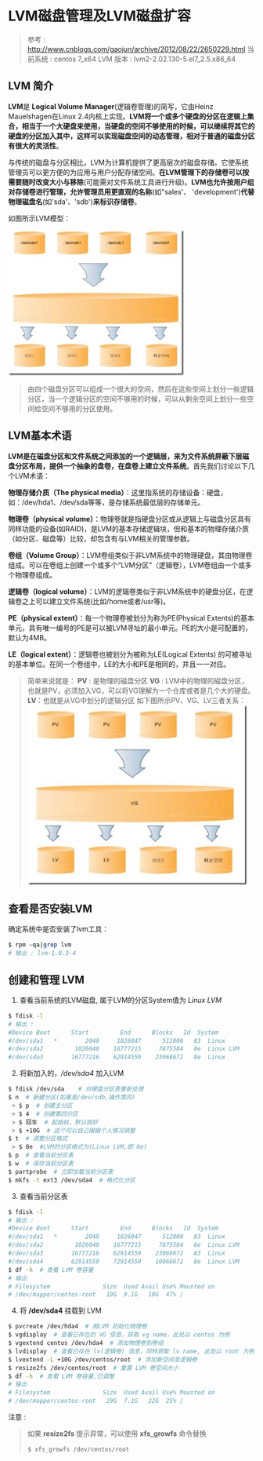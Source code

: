 # LVM磁盘管理及LVM磁盘扩容

> 参考 : http://www.cnblogs.com/gaojun/archive/2012/08/22/2650229.html
> 当前系统 : centos 7_x64
> LVM 版本 : lvm2-2.02.130-5.el7_2.5.x86_64

## LVM 简介

**LVM**是 **Logical Volume Manager**(逻辑卷管理)的简写，它由Heinz Mauelshagen在Linux 2.4内核上实现。**LVM将一个或多个硬盘的分区在逻辑上集合，相当于一个大硬盘来使用，当硬盘的空间不够使用的时候，可以继续将其它的硬盘的分区加入其中，这样可以实现磁盘空间的动态管理，相对于普通的磁盘分区有很大的灵活性**。

与传统的磁盘与分区相比，LVM为计算机提供了更高层次的磁盘存储。它使系统管理员可以更方便的为应用与用户分配存储空间。**在LVM管理下的存储卷可以按需要随时改变大小与移除**(可能需对文件系统工具进行升级)。**LVM也允许按用户组对存储卷进行管理，允许管理员用更直观的名称**(如"sales'、 'development')**代替物理磁盘名**(如'sda'、'sdb')**来标识存储卷**。

如图所示LVM模型：

![](../images/lvm_pic1.jpg)
> 由四个磁盘分区可以组成一个很大的空间，然后在这些空间上划分一些逻辑分区，当一个逻辑分区的空间不够用的时候，可以从剩余空间上划分一些空间给空间不够用的分区使用。

## LVM基本术语


**LVM是在磁盘分区和文件系统之间添加的一个逻辑层，来为文件系统屏蔽下层磁盘分区布局，提供一个抽象的盘卷，在盘卷上建立文件系统**。首先我们讨论以下几个LVM术语：

**物理存储介质（The physical media）**：这里指系统的存储设备：硬盘，如：/dev/hda1、/dev/sda等等，是存储系统最低层的存储单元。

**物理卷（physical volume）**：物理卷就是指硬盘分区或从逻辑上与磁盘分区具有同样功能的设备(如RAID)，是LVM的基本存储逻辑块，但和基本的物理存储介质（如分区、磁盘等）比较，却包含有与LVM相关的管理参数。

**卷组（Volume Group）**：LVM卷组类似于非LVM系统中的物理硬盘，其由物理卷组成。可以在卷组上创建一个或多个“LVM分区”（逻辑卷），LVM卷组由一个或多个物理卷组成。

**逻辑卷（logical volume）**：LVM的逻辑卷类似于非LVM系统中的硬盘分区，在逻辑卷之上可以建立文件系统(比如/home或者/usr等)。

**PE（physical extent）**：每一个物理卷被划分为称为PE(Physical Extents)的基本单元，具有唯一编号的PE是可以被LVM寻址的最小单元。PE的大小是可配置的，默认为4MB。

**LE（logical extent）**：逻辑卷也被划分为被称为LE(Logical Extents) 的可被寻址的基本单位。在同一个卷组中，LE的大小和PE是相同的，并且一一对应。

> 简单来说就是：
> **PV** : 是物理的磁盘分区
> **VG** : LVM中的物理的磁盘分区，也就是PV，必须加入VG，可以将VG理解为一个仓库或者是几个大的硬盘。
> **LV**：也就是从VG中划分的逻辑分区
> 如下图所示PV、VG、LV三者关系：
> ![](../images/lvm_pic2.jpg)

## 查看是否安装LVM
确定系统中是否安装了lvm工具：
```bash
$ rpm –qa|grep lvm
# 输出 : lvm-1.0.3-4
```

## 创建和管理 LVM

1. 查看当前系统的LVM磁盘, 属于LVM的分区System值为 *Linux LVM*
```bash
$ fdisk -l
# 输出 :
#Device Boot      Start         End      Blocks   Id  System
#/dev/sda1   *        2048     1026047      512000   83  Linux
#/dev/sda2         1026048    16777215     7875584   8e  Linux LVM
#/dev/sda3        16777216    62914559    23068672   8e  Linux
```
2. 将新加入的，*/dev/sda4* 加入LVM
```bash
$ fdisk /dev/sda	# 对硬盘分区表重新处理
$ n  # 新建分区(如果是/dev/sdb,操作类同)
 > $ p  # 创建主分区
 > $ 4  # 创建第四分区
 > $ 回车  # 起始柱，默认就好
 > $ +10G  # 这个可以自己跟据个人情况调整
$ t  # 调整分区格式
 > $ 8e  #LVM的分区格式为(Linux LVM,即 8e)
$ p  # 查看当前分区表
$ w  # 保存当前分区表
$ partprobe  # 立即加载当前分区表
$ mkfs -t ext3 /dev/sda4  # 格式化分区
```
3. 查看当前分区表
```bash
$ fdisk -l
# 输出 :
#Device Boot      Start         End      Blocks   Id  System
#/dev/sda1   *        2048     1026047      512000   83  Linux
#/dev/sda2         1026048    16777215     7875584   8e  Linux LVM
#/dev/sda3        16777216    62914559    23068672   83  Linux
#/dev/sda4        62914559    72914559    10068672   8e  Linux LVM
$ df -h  # 查看 LVM 卷容量
# 输出
# Filesystem               Size  Used Avail Use% Mounted on
# /dev/mapper/centos-root   19G  9.1G   10G  47% /
```

4. 将 **/dev/sda4** 挂载到 LVM
```bash
$ pvcreate /dev/hda4  # 用LVM 初始化物理卷
$ vgdisplay  # 查看已存在的 VG 信息，获取 vg name，此处以 centos 为例
$ vgextend centos /dev/hda4  # 添加物理卷到卷组
$ lvdisplay  # 查看已存在 lv(逻辑卷) 信息，同样获取 lv name, 此处以 root 为例
$ lvextend -L +10G /dev/centos/root  # 添加新空间至逻辑卷
$ resize2fs /dev/centos/root  # 重置 LVM 卷空间大小
$ df -h  # 查看 LVM 卷容量,已调整
# 输出
# Filesystem               Size  Used Avail Use% Mounted on
# /dev/mapper/centos-root   29G  7.1G   22G  25% /
```
注意 :
> 如果 **resize2fs** 提示异常，可以使用 **xfs_growfs** 命令替换
> ```bash
> $ xfs_growfs /dev/centos/root
> ```